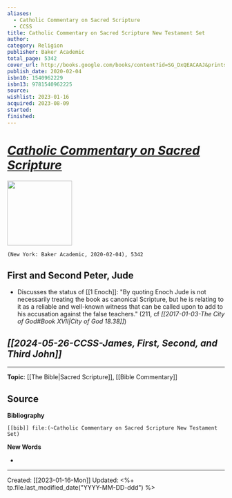 ```yaml
---
aliases:
  - Catholic Commentary on Sacred Scripture
  - CCSS
title: Catholic Commentary on Sacred Scripture New Testament Set
author: 
category: Religion
publisher: Baker Academic
total_page: 5342
cover_url: http://books.google.com/books/content?id=SG_DxQEACAAJ&printsec=frontcover&img=1&zoom=1&source=gbs_api
publish_date: 2020-02-04
isbn10: 1540962229
isbn13: 9781540962225
source: 
wishlist: 2023-01-16
acquired: 2023-08-09
started: 
finished:
---
```

# *[Catholic Commentary on Sacred Scripture](https://www.catholiccommentaryonsacredscripture.com/)* 

<img src="http://books.google.com/books/content?id=SG_DxQEACAAJ&printsec=frontcover&img=1&zoom=1&source=gbs_api" width=150>

`(New York: Baker Academic, 2020-02-04), 5342`


## First and Second Peter, Jude 
- Discusses the status of [[1 Enoch]]: "By quoting Enoch Jude is not necessarily treating the book as canonical Scripture, but he is relating to it as a reliable and well-known witness that can be called upon to add to his accusation against the false teachers." (211, cf *[[2017-01-03-The City of God#Book XVII|City of God 18.38]]*)

## *[[2024-05-26-CCSS-James, First, Second, and Third John]]*

--- 
**Topic**: [[The Bible|Sacred Scripture]], [[Bible Commentary]]

**Source**
- 


**Bibliography**

```query
[[bib]] file:(~Catholic Commentary on Sacred Scripture New Testament Set)
```
 

**New Words**

- 

---
Created: [[2023-01-16-Mon]]
Updated: <%+ tp.file.last_modified_date("YYYY-MM-DD-ddd") %>
